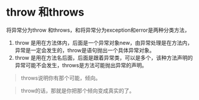 # throw 和throws

将异常分为throw 和throws，和将异常分为exception和error是两种分类方法，



1. throw 是用在方法体内，后面是一个异常对象new，由异常处理是在方法内，异常是一定会发生的，throw是语句抛出一个具体异常对象。
2. throw 是用在方法名后面，后面是跟着异常类，可以是多个，该种方法声明的异常可能不会发生，throws是方法可能抛出异常的声明。


>throws说明你有那个可能，倾向。


>throw的话，那就是你把那个倾向变成真实的了。